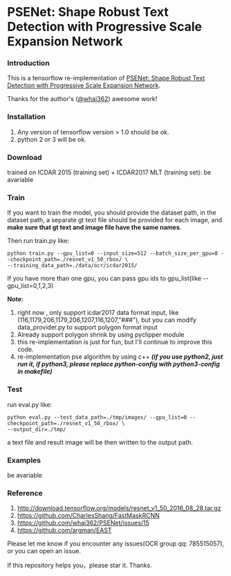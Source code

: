 # PSENet: Shape Robust Text Detection with Progressive Scale Expansion Network

### Introduction
This is a tensorflow re-implementation of [PSENet: Shape Robust Text Detection with Progressive Scale Expansion Network](https://arxiv.org/abs/1806.02559).

Thanks for the author's ([@whai362](https://github.com/whai362)) awesome work!

### Installation
1. Any version of tensorflow version > 1.0 should be ok.
2. python 2 or 3 will be ok.

### Download
trained on ICDAR 2015 (training set) + ICDAR2017 MLT (training set): be avariable

### Train
If you want to train the model, you should provide the dataset path, in the dataset path, a separate gt text file should be provided for each image, and **make sure that gt text and image file have the same names**.

Then run train.py like:

```
python train.py --gpu_list=0 --input_size=512 --batch_size_per_gpu=8 --checkpoint_path=./resnet_v1_50_rbox/ \
--training_data_path=./data/ocr/icdar2015/
```

If you have more than one gpu, you can pass gpu ids to gpu_list(like --gpu_list=0,1,2,3)

**Note:**
1. right now , only support icdar2017 data format input, like (116,1179,206,1179,206,1207,116,1207,"###"),
but you can modify data_provider.py to support polygon format input
2. Already support polygon shrink by using pyclipper module
3. this re-implementation is just for fun, but I'll continue to improve this code.
4. re-implementation pse algorithm by using c++
***(if you use python2, just run it, if python3, please replace python-config with python3-config in makefile)***

### Test
run eval.py like:
```
python eval.py --test_data_path=./tmp/images/ --gpu_list=0 --checkpoint_path=./resnet_v1_50_rbox/ \
--output_dir=./tmp/
```

a text file and result image will be then written to the output path.


### Examples
be avariable

### Reference
1. http://download.tensorflow.org/models/resnet_v1_50_2016_08_28.tar.gz
2. https://github.com/CharlesShang/FastMaskRCNN
3. https://github.com/whai362/PSENet/issues/15
4. https://github.com/argman/EAST

Please let me know if you encounter any issues(OCR group qq: 785515057), or you can open an issue.

If this repository helps you，please star it. Thanks.
